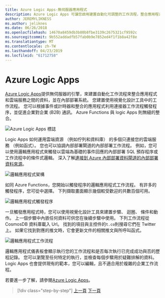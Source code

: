 ```yaml
---
title: Azure Logic Apps-無伺服器應用程式
description: Azure Logic Apps 可讓您啟用建置自動化可調整的工作流程，整合應用程式，並跨雲端服務和資料在內部部署系統。
author: JEREMYLIKNESS
ms.author: jeliknes
ms.date: 06/26/2018
ms.openlocfilehash: 14670a8459db3b80b8fbe3139c2675321cf9592c
ms.sourcegitcommit: 9b552addadfb57fab0b9e7852ed4f1f1b8a42f8e
ms.translationtype: MT
ms.contentlocale: zh-TW
ms.lasthandoff: 04/23/2019
ms.locfileid: "61712758"
---
```

# <a name="azure-logic-apps"></a>Azure Logic Apps

[Azure Logic Apps](https://docs.microsoft.com/azure/logic-apps)提供無伺服器的引擎，來建置自動化工作流程來整合應用程式和雲端服務之間的資料，並在內部部署系統。 您建置使用視覺化設計工具中的工作流程。 您可以根據事件或計時器和整合的應用程式利用連接器工作流程觸發程序，並促進企業對企業 (B2B) 通訊。 Azure Functions 與 logic Apps 則無縫的整合。

![Azure Logic Apps 標誌](./media/logic-apps-logo.png)

Logic Apps 如何運用雲端資源 （例如佇列和資料庫） 的多個只連接您的雲端服務 （例如函式）。 您也可以協調內部部署閘道的內部部署工作流程。 例如，您可以使用邏輯應用程式來觸發以雲端為基礎的事件回應的內部部署 SQL 預存程序或工作流程中的條件式邏輯。 深入了解[連接到 Azure 內部部署資料閘道的內部部署資料來源](https://docs.microsoft.com/azure/analysis-services/analysis-services-gateway)。

![邏輯應用程式架構](./media/logic-apps-architecture.png)

如同 Azure Functions，您開始以觸發程序的邏輯應用程式工作流程。 有許多的觸發程序，您可從中選擇。 下列擷取畫面顯示幾個較受歡迎的共數百個可用。

![邏輯應用程式觸發程序](./media/logic-app-triggers.png)

一旦觸發應用程式時，您可以使用視覺化設計工具來建置步驟、 迴圈、 條件和動作。 上一個步驟中內嵌任何資料可供您在後續步驟中使用。 下列工作流程從 CosmosDB 資料庫載入 Url。 找到的項目與主控件的`t.co`則搜尋它們在 Twitter 上。 如果它找到對應的推文時，它會更新文件的相關推文與所呼叫函式。

![邏輯應用程式工作流程](./media/logic-app-workflow.png)

邏輯應用程式儀表板會顯示執行您的工作流程和是否每次執行已完成成功與否的歷程記錄。 您可以瀏覽至任何特定的執行，並檢查每個步驟用於疑難排解的資料。 Logic Apps 也會提供現有的範本，您可以編輯，且不適合用於複雜的企業工作流程。

若要進一步了解，請參閱[Azure Logic Apps](https://docs.microsoft.com/azure/logic-apps)。

>[!div class="step-by-step"]
>[上一頁](application-insights.md)
>[下一頁](event-grid.md)